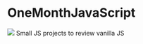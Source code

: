 # OneMonthJavaScript
![](https://javascript30.com/images/JS3-social-share.png)
Small JS projects to review vanilla JS
